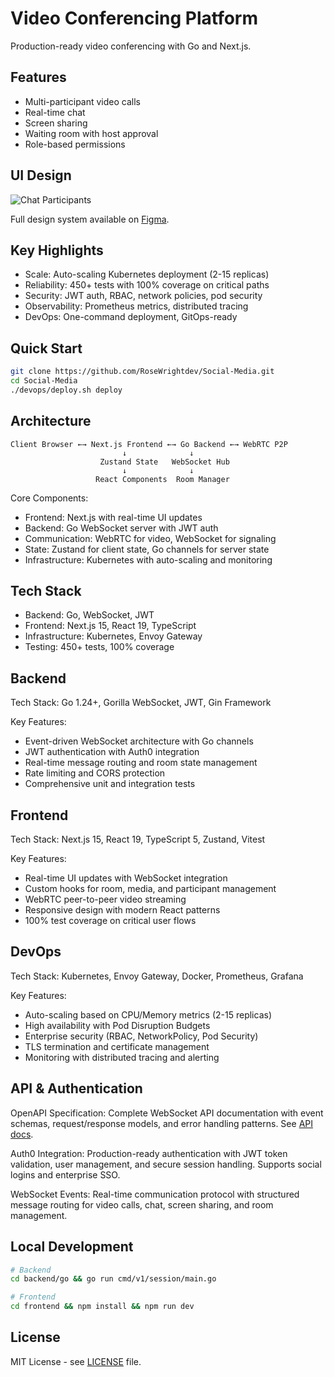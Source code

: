 # Video Conferencing Platform

Production-ready video conferencing with Go and Next.js.

## Features

- Multi-participant video calls
- Real-time chat
- Screen sharing
- Waiting room with host approval
- Role-based permissions

## UI Design

![Chat Participants](https://github.com/user-attachments/assets/1354c553-7088-404d-851e-29c9c52f201b)

Full design system available on [Figma](https://www.figma.com/design/7uD81ikYXdkFDPeAWfXRl8/Social-Media----Comms?node-id=41-2&t=lxks1c13fWrUnXKb-0).

## Key Highlights

- Scale: Auto-scaling Kubernetes deployment (2-15 replicas)
- Reliability: 450+ tests with 100% coverage on critical paths
- Security: JWT auth, RBAC, network policies, pod security
- Observability: Prometheus metrics, distributed tracing
- DevOps: One-command deployment, GitOps-ready

## Quick Start

```bash
git clone https://github.com/RoseWrightdev/Social-Media.git
cd Social-Media
./devops/deploy.sh deploy
```

## Architecture

```text
Client Browser ←→ Next.js Frontend ←→ Go Backend ←→ WebRTC P2P
                         ↓              ↓
                    Zustand State   WebSocket Hub
                         ↓              ↓
                   React Components  Room Manager
```

Core Components:

- Frontend: Next.js with real-time UI updates
- Backend: Go WebSocket server with JWT auth
- Communication: WebRTC for video, WebSocket for signaling
- State: Zustand for client state, Go channels for server state
- Infrastructure: Kubernetes with auto-scaling and monitoring

## Tech Stack

- Backend: Go, WebSocket, JWT
- Frontend: Next.js 15, React 19, TypeScript
- Infrastructure: Kubernetes, Envoy Gateway
- Testing: 450+ tests, 100% coverage

## Backend

Tech Stack: Go 1.24+, Gorilla WebSocket, JWT, Gin Framework

Key Features:

- Event-driven WebSocket architecture with Go channels
- JWT authentication with Auth0 integration
- Real-time message routing and room state management
- Rate limiting and CORS protection
- Comprehensive unit and integration tests

## Frontend

Tech Stack: Next.js 15, React 19, TypeScript 5, Zustand, Vitest

Key Features:

- Real-time UI updates with WebSocket integration
- Custom hooks for room, media, and participant management
- WebRTC peer-to-peer video streaming
- Responsive design with modern React patterns
- 100% test coverage on critical user flows

## DevOps

Tech Stack: Kubernetes, Envoy Gateway, Docker, Prometheus, Grafana

Key Features:

- Auto-scaling based on CPU/Memory metrics (2-15 replicas)
- High availability with Pod Disruption Budgets
- Enterprise security (RBAC, NetworkPolicy, Pod Security)
- TLS termination and certificate management
- Monitoring with distributed tracing and alerting

## API & Authentication

OpenAPI Specification: Complete WebSocket API documentation with event schemas, request/response models, and error handling patterns. See [API docs](backend/go/internal/api/v1/session/openapi.yaml).

Auth0 Integration: Production-ready authentication with JWT token validation, user management, and secure session handling. Supports social logins and enterprise SSO.

WebSocket Events: Real-time communication protocol with structured message routing for video calls, chat, screen sharing, and room management.

## Local Development

```bash
# Backend
cd backend/go && go run cmd/v1/session/main.go

# Frontend
cd frontend && npm install && npm run dev
```

## License

MIT License - see [LICENSE](LICENSE) file.
